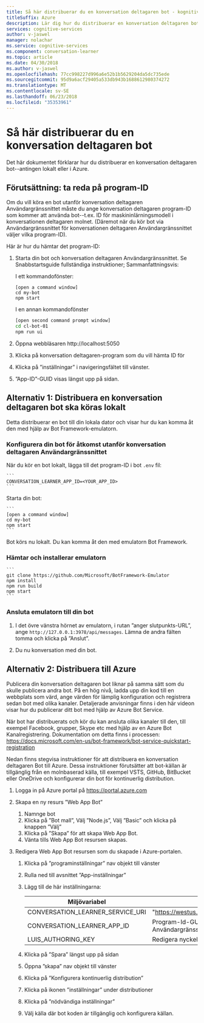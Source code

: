 ```yaml
---
title: Så här distribuerar du en konversation deltagaren bot - kognitiva Microsoft-tjänster | Microsoft Docs
titleSuffix: Azure
description: Lär dig hur du distribuerar en konversation deltagaren bot.
services: cognitive-services
author: v-jaswel
manager: nolachar
ms.service: cognitive-services
ms.component: conversation-learner
ms.topic: article
ms.date: 04/30/2018
ms.author: v-jaswel
ms.openlocfilehash: 77cc998227d996a6e52b1b5629204da5dc735ede
ms.sourcegitcommit: 95d9a6acf29405a533db943b1688612980374272
ms.translationtype: MT
ms.contentlocale: sv-SE
ms.lasthandoff: 06/23/2018
ms.locfileid: "35353961"
---
```

# <a name="how-to-deploy-a-conversation-learner-bot"></a>Så här distribuerar du en konversation deltagaren bot

Det här dokumentet förklarar hur du distribuerar en konversation deltagaren bot--antingen lokalt eller i Azure.

## <a name="prerequisite-determine-the-application-id"></a>Förutsättning: ta reda på program-ID 

Om du vill köra en bot utanför konversation deltagaren Användargränssnittet måste du ange konversation deltagaren program-ID som kommer att använda bot--t.ex. ID för maskininlärningsmodell i konversationen deltagaren molnet.  (Däremot när du kör bot via Användargränssnittet för konversationen deltagaren Användargränssnittet väljer vilka program-ID).  

Här är hur du hämtar det program-ID:

1. Starta din bot och konversation deltagaren Användargränssnittet.  Se Snabbstartsguide fullständiga instruktioner; Sammanfattningsvis:

    I ett kommandofönster:

    ```
    [open a command window]
    cd my-bot
    npm start
    ```

    I en annan kommandofönster

    ```bash
    [open second command prompt window]
    cd cl-bot-01
    npm run ui
    ```

2. Öppna webbläsaren http://localhost:5050 

3. Klicka på konversation deltagaren-program som du vill hämta ID för

4. Klicka på ”inställningar” i navigeringsfältet till vänster.

5. ”App-ID”-GUID visas längst upp på sidan.

## <a name="option-1-deploying-a-conversation-learner-bot-to-run-locally"></a>Alternativ 1: Distribuera en konversation deltagaren bot ska köras lokalt

Detta distribuerar en bot till din lokala dator och visar hur du kan komma åt den med hjälp av Bot Framework-emulatorn.

### <a name="configure-your-bot-for-access-outside-the-conversation-learner-ui"></a>Konfigurera din bot för åtkomst utanför konversation deltagaren Användargränssnittet

När du kör en bot lokalt, lägga till det program-ID i bot `.env` fil:

    ```
    CONVERSATION_LEARNER_APP_ID=<YOUR_APP_ID>
    ```

Starta din bot:

    ```
    [open a command window]
    cd my-bot
    npm start
    ```

Bot körs nu lokalt.  Du kan komma åt den med emulatorn Bot Framework.

### <a name="download-and-install-the-emulator"></a>Hämtar och installerar emulatorn

    ```
    git clone https://github.com/Microsoft/BotFramework-Emulator
    npm install
    npm run build
    npm start
    ```

### <a name="connect-the-emulator-to-your-bot"></a>Ansluta emulatorn till din bot

1. I det övre vänstra hörnet av emulatorn, i rutan ”anger slutpunkts-URL”, ange `http://127.0.0.1:3978/api/messages`.  Lämna de andra fälten tomma och klicka på ”Anslut”.

2. Du nu konversation med din bot.

## <a name="option-2-deploy-to-azure"></a>Alternativ 2: Distribuera till Azure

Publicera din konversation deltagaren bot liknar på samma sätt som du skulle publicera andra bot. På en hög nivå, ladda upp din kod till en webbplats som värd, ange värden för lämplig konfiguration och registrera sedan bot med olika kanaler. Detaljerade anvisningar finns i den här videon visar hur du publicerar ditt bot med hjälp av Azure Bot Service.

När bot har distribuerats och kör du kan ansluta olika kanaler till den, till exempel Facebook, grupper, Skype etc med hjälp av en Azure Bot Kanalregistrering. Dokumentation om detta finns i processen: https://docs.microsoft.com/en-us/bot-framework/bot-service-quickstart-registration

Nedan finns stegvisa instruktioner för att distribuera en konversation deltagaren Bot till Azure.  Dessa instruktioner förutsätter att bot-källan är tillgänglig från en molnbaserad källa, till exempel VSTS, GitHub, BitBucket eller OneDrive och konfigurerar din bot för kontinuerlig distribution.

1. Logga in på Azure portal på https://portal.azure.com

2. Skapa en ny resurs ”Web App Bot” 

    1. Namnge bot
    2. Klicka på ”Bot mall”, Välj ”Node.js”, Välj ”Basic” och klicka på knappen ”Välj”
    3. Klicka på ”Skapa” för att skapa Web App Bot.
    4. Vänta tills Web App Bot resursen skapas.

3. Redigera Web App Bot resursen som du skapade i Azure-portalen.

    1. Klicka på ”programinställningar” nav objekt till vänster
    1. Rulla ned till avsnittet ”App-inställningar”
    2. Lägg till de här inställningarna:

        Miljövariabel | värde
        --- | --- 
        CONVERSATION_LEARNER_SERVICE_URI | "https://westus.api.cognitive.microsoft.com/conversationlearner/v1.0/"
        CONVERSATION_LEARNER_APP_ID      | Program-Id-GUID som hämtas från konversationen deltagaren Användargränssnittet under ”inställningar” för appen >
        LUIS_AUTHORING_KEY               | Redigera nyckel för den här appen THOMAS
    
    4. Klicka på ”Spara” längst upp på sidan
    5. Öppna ”skapa” nav objekt till vänster
    6. Klicka på ”Konfigurera kontinuerlig distribution” 
    7. Klicka på ikonen ”inställningar” under distributioner
    8. Klicka på ”nödvändiga inställningar”
    9. Välj källa där bot koden är tillgänglig och konfigurera källan.
